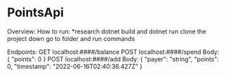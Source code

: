 # PointsApi

Overview:
How to run:
*research dotnet build and dotnet run
clone the project down
go to folder and run commands

Endpoints:
GET localhost:####/balance
POST localhost:####/spend
      Body:
      {
       "points": 0
      }
POST localhost:####/add
      Body:
      {
      "payer": "string",
      "points": 0,
      "timestamp": "2022-06-16T02:40:36.427Z"
      }

  
